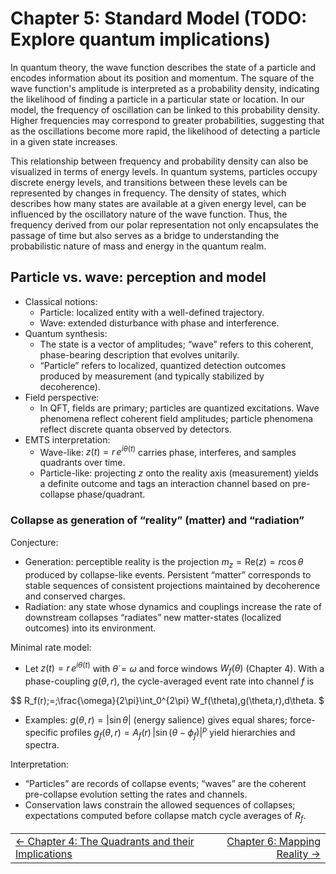 # Chapter 5: Standard Model (TODO: Explore quantum implications)

In quantum theory, the wave function describes the state of a particle and encodes information about its position and momentum. The square of the wave function's amplitude is interpreted as a probability density, indicating the likelihood of finding a particle in a particular state or location. In our model, the frequency of oscillation can be linked to this probability density. Higher frequencies may correspond to greater probabilities, suggesting that as the oscillations become more rapid, the likelihood of detecting a particle in a given state increases.

This relationship between frequency and probability density can also be visualized in terms of energy levels. In quantum systems, particles occupy discrete energy levels, and transitions between these levels can be represented by changes in frequency. The density of states, which describes how many states are available at a given energy level, can be influenced by the oscillatory nature of the wave function. Thus, the frequency derived from our polar representation not only encapsulates the passage of time but also serves as a bridge to understanding the probabilistic nature of mass and energy in the quantum realm.

## Particle vs. wave: perception and model

- Classical notions:
  - Particle: localized entity with a well-defined trajectory.
  - Wave: extended disturbance with phase and interference.
- Quantum synthesis:
  - The state is a vector of amplitudes; “wave” refers to this coherent, phase-bearing description that evolves unitarily.
  - “Particle” refers to localized, quantized detection outcomes produced by measurement (and typically stabilized by decoherence).
- Field perspective:
  - In QFT, fields are primary; particles are quantized excitations. Wave phenomena reflect coherent field amplitudes; particle phenomena reflect discrete quanta observed by detectors.
- EMTS interpretation:
  - Wave-like: $z(t)=r\,e^{i\theta(t)}$ carries phase, interferes, and samples quadrants over time.
  - Particle-like: projecting $z$ onto the reality axis (measurement) yields a definite outcome and tags an interaction channel based on pre-collapse phase/quadrant.

### Collapse as generation of “reality” (matter) and “radiation”

Conjecture:
- Generation: perceptible reality is the projection $m_z=\mathrm{Re}(z)=r\cos\theta$ produced by collapse-like events. Persistent “matter” corresponds to stable sequences of consistent projections maintained by decoherence and conserved charges.
- Radiation: any state whose dynamics and couplings increase the rate of downstream collapses “radiates” new matter-states (localized outcomes) into its environment.

Minimal rate model:
- Let $z(t)=r\,e^{i\theta(t)}$ with $\dot\theta=\omega$ and force windows $W_f(\theta)$ (Chapter 4). With a phase-coupling $g(\theta,r)$, the cycle-averaged event rate into channel $f$ is

$$
R_f(r)\;=\;\frac{\omega}{2\pi}\int_0^{2\pi} W_f(\theta)\,g(\theta,r)\,d\theta.
$

- Examples: $g(\theta,r)=|\sin\theta|$ (energy salience) gives equal shares; force-specific profiles $g_f(\theta,r)=A_f(r)\,|\sin(\theta-\phi_f)|^p$ yield hierarchies and spectra.

Interpretation:
- “Particles” are records of collapse events; “waves” are the coherent pre-collapse evolution setting the rates and channels.
- Conservation laws constrain the allowed sequences of collapses; expectations computed before collapse match cycle averages of $R_f$.

<table>
  <tr>
    <td align="left"><a href="./CHAPTER4.md">← Chapter 4: The Quadrants and their Implications</a></td>
    <td align="right"><a href="./CHAPTER6.md">Chapter 6: Mapping Reality →</a></td>
  </tr>
</table>
